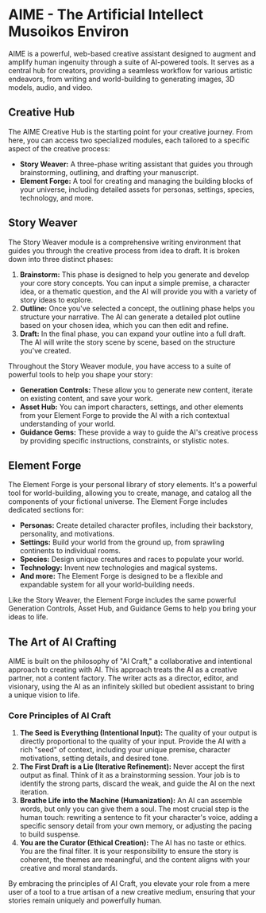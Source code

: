 # AIME - The Artificial Intellect Musoikos Environ

AIME is a powerful, web-based creative assistant designed to augment and amplify human ingenuity through a suite of AI-powered tools. It serves as a central hub for creators, providing a seamless workflow for various artistic endeavors, from writing and world-building to generating images, 3D models, audio, and video.

## Creative Hub

The AIME Creative Hub is the starting point for your creative journey. From here, you can access two specialized modules, each tailored to a specific aspect of the creative process:

- **Story Weaver:** A three-phase writing assistant that guides you through brainstorming, outlining, and drafting your manuscript.
- **Element Forge:** A tool for creating and managing the building blocks of your universe, including detailed assets for personas, settings, species, technology, and more.

## Story Weaver

The Story Weaver module is a comprehensive writing environment that guides you through the creative process from idea to draft. It is broken down into three distinct phases:

1.  **Brainstorm:** This phase is designed to help you generate and develop your core story concepts. You can input a simple premise, a character idea, or a thematic question, and the AI will provide you with a variety of story ideas to explore.
2.  **Outline:** Once you've selected a concept, the outlining phase helps you structure your narrative. The AI can generate a detailed plot outline based on your chosen idea, which you can then edit and refine.
3.  **Draft:** In the final phase, you can expand your outline into a full draft. The AI will write the story scene by scene, based on the structure you've created.

Throughout the Story Weaver module, you have access to a suite of powerful tools to help you shape your story:

-   **Generation Controls:** These allow you to generate new content, iterate on existing content, and save your work.
-   **Asset Hub:** You can import characters, settings, and other elements from your Element Forge to provide the AI with a rich contextual understanding of your world.
-   **Guidance Gems:** These provide a way to guide the AI's creative process by providing specific instructions, constraints, or stylistic notes.

## Element Forge

The Element Forge is your personal library of story elements. It's a powerful tool for world-building, allowing you to create, manage, and catalog all the components of your fictional universe. The Element Forge includes dedicated sections for:

-   **Personas:** Create detailed character profiles, including their backstory, personality, and motivations.
-   **Settings:** Build your world from the ground up, from sprawling continents to individual rooms.
-   **Species:** Design unique creatures and races to populate your world.
-   **Technology:** Invent new technologies and magical systems.
-   **And more:** The Element Forge is designed to be a flexible and expandable system for all your world-building needs.

Like the Story Weaver, the Element Forge includes the same powerful Generation Controls, Asset Hub, and Guidance Gems to help you bring your ideas to life.

## The Art of AI Crafting

AIME is built on the philosophy of "AI Craft," a collaborative and intentional approach to creating with AI. This approach treats the AI as a creative partner, not a content factory. The writer acts as a director, editor, and visionary, using the AI as an infinitely skilled but obedient assistant to bring a unique vision to life.

### Core Principles of AI Craft

1.  **The Seed is Everything (Intentional Input):** The quality of your output is directly proportional to the quality of your input. Provide the AI with a rich "seed" of context, including your unique premise, character motivations, setting details, and desired tone.
2.  **The First Draft is a Lie (Iterative Refinement):** Never accept the first output as final. Think of it as a brainstorming session. Your job is to identify the strong parts, discard the weak, and guide the AI on the next iteration.
3.  **Breathe Life into the Machine (Humanization):** An AI can assemble words, but only you can give them a soul. The most crucial step is the human touch: rewriting a sentence to fit your character's voice, adding a specific sensory detail from your own memory, or adjusting the pacing to build suspense.
4.  **You are the Curator (Ethical Creation):** The AI has no taste or ethics. You are the final filter. It is your responsibility to ensure the story is coherent, the themes are meaningful, and the content aligns with your creative and moral standards.

By embracing the principles of AI Craft, you elevate your role from a mere user of a tool to a true artisan of a new creative medium, ensuring that your stories remain uniquely and powerfully human.




